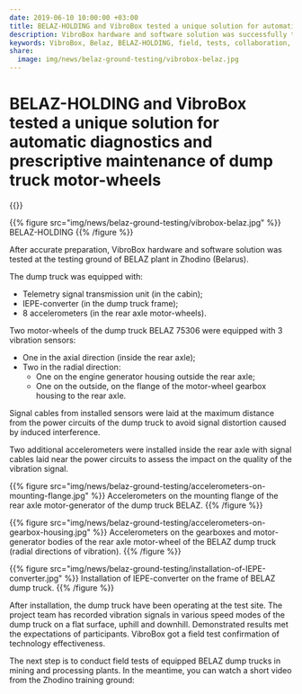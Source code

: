 ```yaml
---
date: 2019-06-10 10:00:00 +03:00
title: BELAZ-HOLDING and VibroBox tested a unique solution for automatic diagnostics and prescriptive maintenance of dump truck motor-wheels
description: VibroBox hardware and software solution was successfully tested at the testing ground of BELAZ plant in Zhodino (Belarus). Non-stationary equipment is also efficiently covered by vibration-based diagnostics.
keywords: VibroBox, Belaz, BELAZ-HOLDING, field, tests, collaboration, Zhodino, Belarus, vibration-based, diagnostics, dump, truck, dumpster, dump-truck, non-stationary, motor-wheel
share:
  image: img/news/belaz-ground-testing/vibrobox-belaz.jpg
---
```

# BELAZ-HOLDING and VibroBox tested a unique solution for automatic diagnostics and prescriptive maintenance of dump truck motor-wheels

{{<date>}}

{{% figure src="img/news/belaz-ground-testing/vibrobox-belaz.jpg" %}}
BELAZ-HOLDING
{{% /figure %}}

After accurate preparation, VibroBox hardware and software solution was tested at the testing ground of BELAZ plant in Zhodino (Belarus).

The dump truck was equipped with:

* Telemetry signal transmission unit (in the cabin);
* IEPE-converter (in the dump truck frame);
* 8 accelerometers (in the rear axle motor-wheels).

Two motor-wheels of the dump truck BELAZ 75306 were equipped with 3 vibration sensors:

* One in the axial direction (inside the rear axle);
* Two in the radial direction:
  * One on the engine generator housing outside the rear axle;
  * One on the outside, on the flange of the motor-wheel gearbox housing to the rear axle.

Signal cables from installed sensors were laid at the maximum distance from the power circuits of the dump truck to avoid signal distortion caused by induced interference.

Two additional accelerometers were installed inside the rear axle with signal cables laid near the power circuits to assess the impact on the quality of the vibration signal.

{{% figure src="img/news/belaz-ground-testing/accelerometers-on-mounting-flange.jpg" %}}
Accelerometers on the mounting flange of the rear axle motor-generator of the dump truck BELAZ.
{{% /figure %}}

{{% figure src="img/news/belaz-ground-testing/accelerometers-on-gearbox-housing.jpg" %}}
Accelerometers on the gearboxes and motor-generator bodies of the rear axle motor-wheel of the BELAZ dump truck (radial directions of vibration).
{{% /figure %}}

{{% figure src="img/news/belaz-ground-testing/installation-of-IEPE-converter.jpg" %}}
Installation of IEPE-converter on the frame of BELAZ dump truck.
{{% /figure %}}

After installation, the dump truck have been operating at the test site. The project team has recorded vibration signals in various speed modes of the dump truck on a flat surface, uphill and downhill. Demonstrated results met the expectations of participants. VibroBox got a field test confirmation of technology effectiveness.

The next step is to conduct field tests of equipped BELAZ dump trucks in mining and processing plants. In the meantime, you can watch a short video from the Zhodino training ground:

<!-- <div class="content-video-container">
  <iframe class="content-video"
    src="https://www.youtube.com/embed/wtaKBzZE-jI"
    frameborder="0"
    allow="accelerometer; autoplay; encrypted-media; gyroscope; picture-in-picture" allowfullscreen>
  </iframe>
</div> -->
